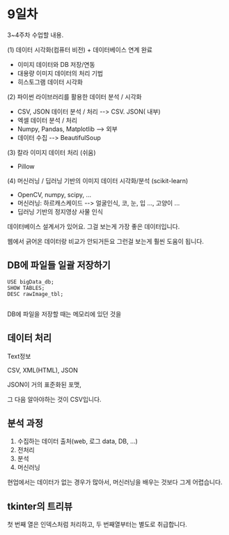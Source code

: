# 9일차

3~4주차 수업할 내용.

(1) 데이터 시각화(컴퓨터 비전) + 데이터베이스 연계 완료

- 이미지 데이터와 DB 저장/연동
- 대용량 이미지 데이터의 처리 기법
- 히스토그램 데이터 시각화

(2) 파이썬 라이브러리를 활용한 데이터 분석 / 시각화

- CSV, JSON 데이터 분석 / 처리 --> CSV. JSON( 내부)
- 엑셀 데이터 분석 / 처리
- Numpy, Pandas, Matplotlib --> 외부
- 데이터 수집 --> BeautifulSoup

(3) 칼라 이미지 데이터 처리 (쉬움)

- Pillow

(4) 머신러닝 / 딥러닝 기반의 이미지 데이터 시각화/분석 (scikit-learn)

- OpenCV, numpy, scipy, ...
- 머신러닝: 하르캐스케이드 --> 얼굴인식, 코, 눈, 입 ..., 고양이 ...
- 딥러닝 기반의 정지영상 사물 인식



데이터베이스 설계서가 있어요. 그걸 보는게 가장 좋은 데이터입니다.

웹에서 긁어온 데이터랑 비교가 안되거든요 그런걸 보는게 훨씬 도움이 됩니다.



## DB에 파일들 일괄 저장하기

```mysql
USE bigData_db;
SHOW TABLES;
DESC rawImage_tbl;


```

DB에 파일을 저장할 때는 메모리에 있던 것을 

## 데이터 처리

Text정보

CSV, XML(HTML), JSON

JSON이 거의 표준화된 포맷,

그 다음 알아야하는 것이 CSV입니다.



## 분석 과정

1. 수집하는 데이터 출처(web, 로그 data, DB, ...)
2. 전처리
3. 분석
4. 머신러닝 

현업에서는 데이터가 없는 경우가 많아서, 머신러닝을 배우는 것보다 그게 어렵습니다.



## tkinter의 트리뷰

첫 번째 열은 인덱스처럼 처리하고, 두 번째열부터는 별도로 취급합니다.

